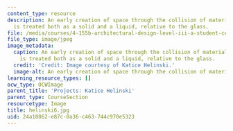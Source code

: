```yaml
---
content_type: resource
description: An early creation of space through the collision of materials. Concrete
  is treated both as a solid and a liquid, relative to the glass.
file: /media/courses/4-155b-architectural-design-level-iii-a-student-center-for-mit-fall-2004/24a10862e87c0a36c463744c970e5323_helinski6.jpg
file_type: image/jpeg
image_metadata:
  caption: An early creation of space through the collision of materials. Concrete
    is treated both as a solid and a liquid, relative to the glass.
  credit: 'Credit: Image courtesy of Katice Helinski.'
  image-alt: An early creation of space through the collision of materials.
learning_resource_types: []
ocw_type: OCWImage
parent_title: 'Projects: Katice Helinski'
parent_type: CourseSection
resourcetype: Image
title: helinski6.jpg
uid: 24a10862-e87c-0a36-c463-744c970e5323
---
```

